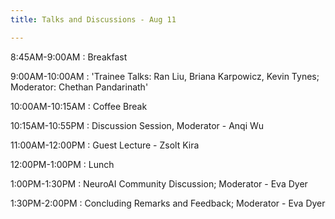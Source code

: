 ```yaml
---
title: Talks and Discussions - Aug 11

---
```


8:45AM-9:00AM
: Breakfast

9:00AM-10:00AM
: 'Trainee Talks: Ran Liu, Briana Karpowicz, Kevin Tynes; Moderator: Chethan Pandarinath'

10:00AM-10:15AM
: Coffee Break

10:15AM-10:55PM
: Discussion Session, Moderator - Anqi Wu

11:00AM-12:00PM
: Guest Lecture - Zsolt Kira 

12:00PM-1:00PM
: Lunch

1:00PM-1:30PM
: NeuroAI Community Discussion; Moderator - Eva Dyer

1:30PM-2:00PM
: Concluding Remarks and Feedback; Moderator - Eva Dyer








